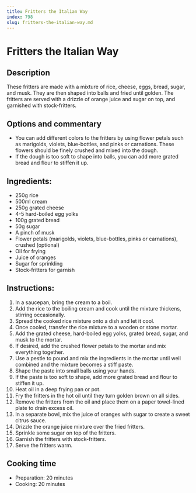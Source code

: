 ```yaml
---
title: Fritters the Italian Way
index: 798
slug: fritters-the-italian-way.md
---
```


# Fritters the Italian Way

## Description
These fritters are made with a mixture of rice, cheese, eggs, bread, sugar, and musk. They are then shaped into balls and fried until golden. The fritters are served with a drizzle of orange juice and sugar on top, and garnished with stock-fritters.

## Options and commentary
- You can add different colors to the fritters by using flower petals such as marigolds, violets, blue-bottles, and pinks or carnations. These flowers should be finely crushed and mixed into the dough.
- If the dough is too soft to shape into balls, you can add more grated bread and flour to stiffen it up.

## Ingredients:
- 250g rice
- 500ml cream
- 250g grated cheese
- 4-5 hard-boiled egg yolks
- 100g grated bread
- 50g sugar
- A pinch of musk
- Flower petals (marigolds, violets, blue-bottles, pinks or carnations), crushed (optional)
- Oil for frying
- Juice of oranges
- Sugar for sprinkling
- Stock-fritters for garnish

## Instructions:
1. In a saucepan, bring the cream to a boil.
2. Add the rice to the boiling cream and cook until the mixture thickens, stirring occasionally.
3. Spread the cooked rice mixture onto a dish and let it cool.
4. Once cooled, transfer the rice mixture to a wooden or stone mortar.
5. Add the grated cheese, hard-boiled egg yolks, grated bread, sugar, and musk to the mortar.
6. If desired, add the crushed flower petals to the mortar and mix everything together.
7. Use a pestle to pound and mix the ingredients in the mortar until well combined and the mixture becomes a stiff paste.
8. Shape the paste into small balls using your hands.
9. If the paste is too soft to shape, add more grated bread and flour to stiffen it up.
10. Heat oil in a deep frying pan or pot.
11. Fry the fritters in the hot oil until they turn golden brown on all sides.
12. Remove the fritters from the oil and place them on a paper towel-lined plate to drain excess oil.
13. In a separate bowl, mix the juice of oranges with sugar to create a sweet citrus sauce.
14. Drizzle the orange juice mixture over the fried fritters.
15. Sprinkle some sugar on top of the fritters.
16. Garnish the fritters with stock-fritters.
17. Serve the fritters warm.

## Cooking time
- Preparation: 20 minutes
- Cooking: 20 minutes